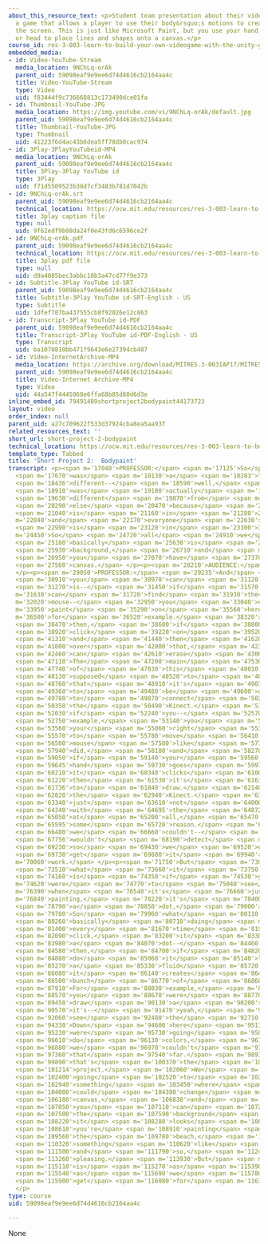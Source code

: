 ```yaml
---
about_this_resource_text: <p>Student team presentation about their videogame &ldquo;Bodypaint&rdquo;,
  a game that allows a player to use their body&rsquo;s motions to create images on
  the screen. This is just like Microsoft Paint, but you use your hand, foot, elbow,
  or head to place lines and shapes onto a canvas.</p>
course_id: res-3-003-learn-to-build-your-own-videogame-with-the-unity-game-engine-and-microsoft-kinect-january-iap-2017
embedded_media:
- id: Video-YouTube-Stream
  media_location: 9NChLq-orAk
  parent_uid: 59098eaf9e9ee6d74d4616cb2164aa4c
  title: Video-YouTube-Stream
  type: Video
  uid: f83444f9c736668813c173490dce01fa
- id: Thumbnail-YouTube-JPG
  media_location: https://img.youtube.com/vi/9NChLq-orAk/default.jpg
  parent_uid: 59098eaf9e9ee6d74d4616cb2164aa4c
  title: Thumbnail-YouTube-JPG
  type: Thumbnail
  uid: 41223f6d4ac43b6dea5ff78db0cac974
- id: 3Play-3PlayYouTubeid-MP4
  media_location: 9NChLq-orAk
  parent_uid: 59098eaf9e9ee6d74d4616cb2164aa4c
  title: 3Play-3Play YouTube id
  type: 3Play
  uid: f71d5509523b38d7cf3483b781d7042b
- id: 9NChLq-orAk.srt
  parent_uid: 59098eaf9e9ee6d74d4616cb2164aa4c
  technical_location: https://ocw.mit.edu/resources/res-3-003-learn-to-build-your-own-videogame-with-the-unity-game-engine-and-microsoft-kinect-january-iap-2017/student-projects/short-project/short-project-2-bodypaint/9NChLq-orAk.srt
  title: 3play caption file
  type: null
  uid: 9f62edf9b08da24f0e43fd6c6596ce2f
- id: 9NChLq-orAk.pdf
  parent_uid: 59098eaf9e9ee6d74d4616cb2164aa4c
  technical_location: https://ocw.mit.edu/resources/res-3-003-learn-to-build-your-own-videogame-with-the-unity-game-engine-and-microsoft-kinect-january-iap-2017/student-projects/short-project/short-project-2-bodypaint/9NChLq-orAk.pdf
  title: 3play pdf file
  type: null
  uid: d9a4085bec3abbc10b3a47cd77f9e373
- id: Subtitle-3Play YouTube id-SRT
  parent_uid: 59098eaf9e9ee6d74d4616cb2164aa4c
  title: Subtitle-3Play YouTube id-SRT-English - US
  type: Subtitle
  uid: 1dfef787ba437555cb8f92026e12c863
- id: Transcript-3Play YouTube id-PDF
  parent_uid: 59098eaf9e9ee6d74d4616cb2164aa4c
  title: Transcript-3Play YouTube id-PDF-English - US
  type: Transcript
  uid: ba1070810bb471f9643e6e27394cb487
- id: Video-InternetArchive-MP4
  media_location: https://archive.org/download/MITRES.3-003IAP17/MITRES_3-003IAP17_Short_Project_02_300k.mp4
  parent_uid: 59098eaf9e9ee6d74d4616cb2164aa4c
  title: Video-Internet Archive-MP4
  type: Video
  uid: 44a547f4445068e6ffa68b85d80d6d3e
inline_embed_id: 79491489shortproject2bodypaint44173723
layout: video
order_index: null
parent_uid: a27c709622f533d37924cba8ea5aa93f
related_resources_text: ''
short_url: short-project-2-bodypaint
technical_location: https://ocw.mit.edu/resources/res-3-003-learn-to-build-your-own-videogame-with-the-unity-game-engine-and-microsoft-kinect-january-iap-2017/student-projects/short-project/short-project-2-bodypaint
template_type: Tabbed
title: 'Short Project 2:  Bodypaint'
transcript: <p><span m='17040'>PROFESSOR:</span> <span m='17125'>So</span> <span m='17210'>ours</span>
  <span m='17670'>was</span> <span m='18130'>a</span> <span m='18283'>little</span>
  <span m='18436'>different--</span> <span m='18590'>well,</span> <span m='18820'>it</span>
  <span m='18910'>was</span> <span m='19180'>actually</span> <span m='19450'>very</span>
  <span m='19630'>different</span> <span m='19870'>from</span> <span m='20020'>everyone</span>
  <span m='20290'>else</span> <span m='20470'>because</span> <span m='20740'>ours</span>
  <span m='21040'>is</span> <span m='21160'>in</span> <span m='21280'>2D,</span> <span
  m='22040'>and</span> <span m='22170'>everyone</span> <span m='22630'>else's</span>
  <span m='22990'>is</span> <span m='23120'>in</span> <span m='23300'>3D.</span> <span
  m='24450'>So</span> <span m='24720'>all</span> <span m='24910'>we</span> <span m='25030'>have</span>
  <span m='25180'>basically</span> <span m='25630'>is</span> <span m='25870'>a</span>
  <span m='25930'>background,</span> <span m='26710'>and</span> <span m='26830'>then</span>
  <span m='26950'>you</span> <span m='27070'>have</span> <span m='27370'>a</span>
  <span m='27560'>canvas.</span> </p><p><span m='28210'>AUDIENCE:</span> <span m='28420'>Oh,</span>
  </p><p><span m='29050'>PROFESSOR:</span> <span m='29235'>And</span> <span m='30660'>what</span>
  <span m='30910'>you</span> <span m='30970'>can</span> <span m='31120'>do</span>
  <span m='31270'>is--</span> <span m='31450'>if</span> <span m='31570'>I</span> <span
  m='31630'>can</span> <span m='31720'>find</span> <span m='31930'>the</span> <span
  m='32020'>mouse--</span> <span m='32950'>you</span> <span m='33040'>can</span> <span
  m='33950'>paint</span> <span m='35290'>on</span> <span m='35560'>here,</span> <span
  m='36500'>for</span> <span m='36520'>example.</span> <span m='38320'>And</span>
  <span m='38470'>then,</span> <span m='38680'>if</span> <span m='38800'>you</span>
  <span m='38920'>click</span> <span m='39220'>on</span> <span m='39520'>eraser</span>
  <span m='41310'>and</span> <span m='41440'>then</span> <span m='41620'>go</span>
  <span m='41800'>over</span> <span m='42000'>that,</span> <span m='42370'>you</span>
  <span m='42460'>can</span> <span m='42610'>erase</span> <span m='43060'>it.</span>
  <span m='47110'>The</span> <span m='47200'>main</span> <span m='47530'>part</span>
  <span m='47740'>of</span> <span m='47830'>this</span> <span m='48010'>was</span>
  <span m='48130'>supposed</span> <span m='48520'>to</span> <span m='48640'>be</span>
  <span m='48760'>that</span> <span m='48910'>it's</span> <span m='49030'>supposed</span>
  <span m='49360'>to</span> <span m='49480'>be</span> <span m='49600'>able</span>
  <span m='49780'>to</span> <span m='49870'>connect</span> <span m='50200'>with</span>
  <span m='50350'>the</span> <span m='50490'>Kinect.</span> <span m='51070'>And</span>
  <span m='52030'>if</span> <span m='52240'>you--</span> <span m='52570'>for</span>
  <span m='52750'>example,</span> <span m='53140'>you</span> <span m='53290'>use</span>
  <span m='53560'>your</span> <span m='55060'>right</span> <span m='55330'>hand</span>
  <span m='55570'>to</span> <span m='55780'>move</span> <span m='56410'>the</span>
  <span m='56500'>mouse</span> <span m='57580'>like</span> <span m='57790'>they</span>
  <span m='57940'>did,</span> <span m='58180'>and</span> <span m='58270'>then</span>
  <span m='59050'>if</span> <span m='59140'>your</span> <span m='59560'>left</span>
  <span m='59645'>hand</span> <span m='59730'>goes</span> <span m='59970'>up,</span>
  <span m='60210'>it</span> <span m='60340'>clicks</span> <span m='61000'>and</span>
  <span m='61220'>then</span> <span m='61530'>it's</span> <span m='61633'>supposed</span>
  <span m='61736'>to</span> <span m='61840'>draw.</span> <span m='62140'>But</span>
  <span m='62820'>the</span> <span m='62940'>Kinect.</span> <span m='63240'>would</span>
  <span m='63340'>just</span> <span m='63610'>not</span> <span m='64000'>connect</span>
  <span m='64340'>with</span> <span m='64695'>the</span> <span m='64872'>thing</span>
  <span m='65050'>at</span> <span m='65200'>all,</span> <span m='65470'>for</span>
  <span m='65595'>some</span> <span m='65720'>reason.</span> <span m='66220'>So</span>
  <span m='66480'>we</span> <span m='66660'>couldn't--</span> <span m='67323'>it</span>
  <span m='67756'>wouldn't</span> <span m='68190'>detect</span> <span m='68590'>motion,</span>
  <span m='69230'>so</span> <span m='69430'>we</span> <span m='69520'>couldn't</span>
  <span m='69730'>get</span> <span m='69880'>it</span> <span m='69940'>to</span> <span
  m='70060'>work.</span> </p><p><span m='71750'>But</span> <span m='73000'>essentially</span>
  <span m='73510'>what</span> <span m='73660'>it</span> <span m='73750'>does</span>
  <span m='74160'>is</span> <span m='74350'>if</span> <span m='74530'>you</span> <span
  m='74620'>were</span> <span m='74770'>to</span> <span m='75040'>see</span> <span
  m='76390'>when</span> <span m='76540'>it's</span> <span m='76660'>just</span> <span
  m='76840'>painting,</span> <span m='78220'>it's</span> <span m='78400'>creating</span>
  <span m='78790'>a</span> <span m='78850'>dot,</span> <span m='79000'>right?</span>
  <span m='79780'>So</span> <span m='79960'>what</span> <span m='80110'>it's</span>
  <span m='80260'>basically</span> <span m='80710'>doing</span> <span m='81160'>is</span>
  <span m='81400'>every</span> <span m='81670'>time</span> <span m='81940'>you</span>
  <span m='82090'>click,</span> <span m='83200'>it</span> <span m='83380'>creates</span>
  <span m='83980'>a</span> <span m='84070'>dot--</span> <span m='84460'>and</span>
  <span m='84580'>then,</span> <span m='84700'>if</span> <span m='84820'>you</span>
  <span m='84880'>do</span> <span m='85060'>it</span> <span m='85140'>like</span>
  <span m='85270'>a</span> <span m='85330'>fluid</span> <span m='85720'>motion,</span>
  <span m='86080'>it</span> <span m='86140'>creates</span> <span m='86440'>a</span>
  <span m='86500'>bunch</span> <span m='86770'>of</span> <span m='86860'>dots.</span>
  <span m='87910'>For</span> <span m='88030'>example,</span> <span m='88470'>if</span>
  <span m='88570'>you</span> <span m='88670'>were</span> <span m='88770'>to</span>
  <span m='89450'>draw</span> <span m='90130'>a</span> <span m='90200'>lot,</span>
  <span m='90570'>it's--</span> <span m='91470'>yeah,</span> <span m='91750'>you</span>
  <span m='92060'>see</span> <span m='92480'>the</span> <span m='92710'>dots.</span>
  <span m='94330'>Down</span> <span m='94600'>here</span> <span m='95110'>we</span>
  <span m='95230'>were</span> <span m='95730'>going</span> <span m='95890'>to</span>
  <span m='96010'>do</span> <span m='96130'>colors,</span> <span m='96720'>but</span>
  <span m='96880'>we</span> <span m='96970'>couldn't</span> <span m='97180'>get</span>
  <span m='97360'>that</span> <span m='97540'>far.</span> <span m='98910'>But</span>
  <span m='99890'>that's</span> <span m='100370'>the</span> <span m='100792'>basic</span>
  <span m='101214'>project.</span> <span m='102060'>We</span> <span m='102280'>were</span>
  <span m='102400'>going</span> <span m='102520'>to</span> <span m='102580'>have</span>
  <span m='102940'>something</span> <span m='103450'>where</span> <span m='103900'>you</span>
  <span m='104080'>could</span> <span m='104380'>change</span> <span m='106060'>the</span>
  <span m='106180'>canvas,</span> <span m='106830'>and</span> <span m='106950'>then</span>
  <span m='107050'>you</span> <span m='107110'>can</span> <span m='107260'>change</span>
  <span m='107500'>the</span> <span m='107590'>background</span> <span m='108100'>so</span>
  <span m='108220'>it</span> <span m='108280'>looks</span> <span m='108460'>like</span>
  <span m='108610'>you're</span> <span m='108910'>painting</span> <span m='109350'>at</span>
  <span m='109560'>the</span> <span m='109780'>beach,</span> <span m='110170'>or</span>
  <span m='110320'>something</span> <span m='110620'>like</span> <span m='110740'>that--</span>
  <span m='111500'>and</span> <span m='111790'>so,</span> <span m='112470'>aesthetically</span>
  <span m='113260'>pleasing.</span> <span m='113930'>But</span> <span m='114900'>this</span>
  <span m='115110'>is</span> <span m='115270'>as</span> <span m='115390'>far</span>
  <span m='115540'>as</span> <span m='115690'>we</span> <span m='115780'>could</span>
  <span m='115900'>get</span> <span m='116080'>for</span> <span m='116380'>now.</span>
  </p>
type: course
uid: 59098eaf9e9ee6d74d4616cb2164aa4c

---
```

None